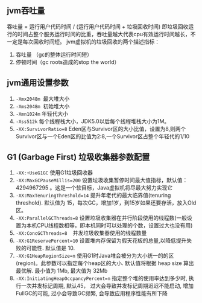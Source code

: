 ## jvm吞吐量
吞吐量 = 运行用户代码时间 / (运行用户代码时间 + 垃圾回收时间)
即垃圾回收运行的时间占整个服务运行时间的比重，吞吐量越大代表cpu有效运行时间越长，不一定是每次回收时间短。
jvm虚拟机的垃圾回收的两个描述指标：
1. 吞吐量 （gc的整体运行时间短）
2. 停顿时间（gc roots造成的stop the world）

## jvm通用设置参数

1. `-Xmx2048m`  最大堆大小   
2. `-Xms2048m`  初始堆大小 
3. `-Xmn1024m` 年轻代大小 
4. `-Xss512k`   每个线程栈大小，JDK5.0以后每个线程堆栈大小为1M。
5. `-XX:SurvivorRatio=8` Eden区与Survivor区的大小比值，设置为8,则两个Survivor区与一个Eden区的比值为2:8,一个Survivor区占整个年轻代的1/10　　　

## G1 (Garbage First) 垃圾收集器参数配置

1. `-XX:+UseG1GC` 使用G1垃圾回收器
2. `-XX:MaxGCPauseMillis=200` 设置垃圾收集暂停时间最大值指标，默认值：4294967295 。这是一个软目标，Java虚拟机将尽最大努力实现它
3. `-XX:MaxTenuringThreshold=14` 提升年老代的最大临界值(tenuring threshold). 默认值为 15，每次GC，增加1岁，到15岁如果还要存活，放入Old区。
4. `-XX:ParallelGCThreads=8` 设置垃圾收集器在并行阶段使用的线程数(一般设置为本机CPU线程数相等，即本机同时可以处理的个数，设置过大也没有用)
5. `-XX:ConcGCThreads=8 `  并发垃圾收集器使用的线程数量
6. `-XX:G1ReservePercent=10` 设置堆内存保留为假天花板的总量,以降低提升失败的可能性. 默认值是 10.
7. `-XX:G1HeapRegionSize=n` 使用G1时Java堆会被分为大小统一的的区(region)。此参数可以指定每个heap区的大小. 默认值将根据 heap size 算出最优解. 最小值为 1Mb, 最大值为 32Mb
8. `-XX:InitiatingHeapOccpancyPercent=n`  指定整个堆的使用率达到多少时, 执行一次并发标记周期, 默认45， 过大会导致并发标记周期迟迟不能启动, 增加FullGC的可能, 过小会导致GC频繁, 会导致应用程序性能有所下降　

